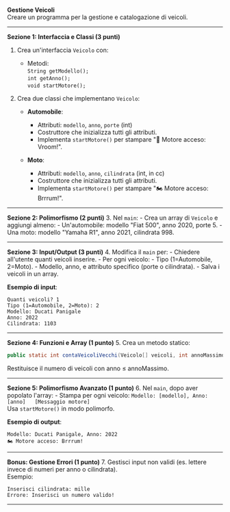 **Gestione Veicoli**  
Creare un programma per la gestione e catalogazione di veicoli.

---

**Sezione 1: Interfaccia e Classi (3 punti)**
1. Crea un'interfaccia `Veicolo` con:
    - Metodi:  
      `String getModello();`  
      `int getAnno();`  
      `void startMotore();`

2. Crea due classi che implementano `Veicolo`:
    - **Automobile**:
        - Attributi: `modello`, `anno`, `porte` (int)
        - Costruttore che inizializza tutti gli attributi.
        - Implementa `startMotore()` per stampare "🚗 Motore acceso: Vroom!".

    - **Moto**:
        - Attributi: `modello`, `anno`, `cilindrata` (int, in cc)
        - Costruttore che inizializza tutti gli attributi.
        - Implementa `startMotore()` per stampare "🏍️ Motore acceso: Brrrum!".

---

**Sezione 2: Polimorfismo (2 punti)**
3. Nel `main`:
    - Crea un array di `Veicolo` e aggiungi almeno:
        - Un'automobile: modello "Fiat 500", anno 2020, porte 5.
        - Una moto: modello "Yamaha R1", anno 2021, cilindrata 998.

---

**Sezione 3: Input/Output (3 punti)**
4. Modifica il `main` per:
    - Chiedere all'utente quanti veicoli inserire.
    - Per ogni veicolo:
        - Tipo (1=Automobile, 2=Moto).
        - Modello, anno, e attributo specifico (porte o cilindrata).
    - Salva i veicoli in un array.

**Esempio di input**:
```
Quanti veicoli? 1  
Tipo (1=Automobile, 2=Moto): 2  
Modello: Ducati Panigale  
Anno: 2022  
Cilindrata: 1103  
```

---

**Sezione 4: Funzioni e Array (1 punto)**
5. Crea un metodo statico:
   ```java
   public static int contaVeicoliVecchi(Veicolo[] veicoli, int annoMassimo);  
   ```  
   Restituisce il numero di veicoli con anno ≤ annoMassimo.

---

**Sezione 5: Polimorfismo Avanzato (1 punto)**
6. Nel `main`, dopo aver popolato l'array:
    - Stampa per ogni veicolo:
      ```
      Modello: [modello], Anno: [anno]  
      [Messaggio motore]  
      ```  
   Usa `startMotore()` in modo polimorfo.

**Esempio di output**:
```
Modello: Ducati Panigale, Anno: 2022  
🏍️ Motore acceso: Brrrum!  
```

---

**Bonus: Gestione Errori (1 punto)**
7. Gestisci input non validi (es. lettere invece di numeri per anno o cilindrata).  
   Esempio:
   ```
   Inserisci cilindrata: mille  
   Errore: Inserisci un numero valido!  
   ```

---
